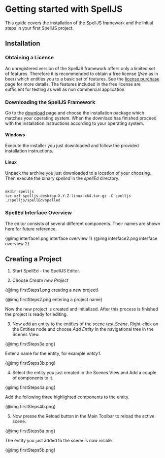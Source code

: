 # Getting started with SpellJS

This guide covers the installation of the SpellJS framework and the initial steps in your first SpellJS project.


## Installation

### Obtaining a License

An unregistered version of the SpellJS framework offers only a limited set of features. Therefore it is recommended to obtain a free license (*free* as in
beer) which entitles you to a basic set of features. See the [license purchase](http://spelljs.com/buy) page for more details. The features included in the
free license are sufficient for testing as well as non commercial application.


### Downloading the SpellJS Framework

Go to the [download](http://spelljs.com/download) page and choose the installation package which matches your operating system. When the download has
finished proceed with the installation instructions according to your operating system.


#### Windows

Execute the installer you just downloaded and follow the provided installation instructions.


#### Linux

Unpack the archive you just downloaded to a location of your choosing. Then execute the binary *spelled* in the *spellEd* directory.

<pre><code>
mkdir spelljs
tar xzf spelljs-desktop-X.Y.Z-linux-x64.tar.gz -C spelljs
./spelljs/spellEd/spelled
</pre></code>


### SpellEd Interface Overview

The editor consists of several different components. Their names are shown here for future reference.

{@img interface1.png interface overview 1}
{@img interface2.png interface overview 2}


## Creating a Project

1. Start SpellEd - the SpellJS Editor.


2. Choose *Create new Project*

{@img firstSteps1.png creating a new project}

{@img firstSteps2.png entering a project name}

Now the new project is created and initialized. After this process is finished the project is ready for editing.


3. Now add an entity to the entities of the scene *test.Scene*. Right-click on the Entities node and choose *Add Entity* in the navigational tree in the
Scenes View.

{@img firstSteps3a.png}

Enter a name for the entity, for example *entity1*.

{@img firstSteps3b.png}


4. Select the entity you just created in the Scenes View and Add a couple of components to it.

{@img firstSteps4a.png}

Add the following three highlighted components to the entity.

{@img firstSteps4b.png}


5. Now presse the Reload button in the Main Toolbar to reload the active scene.

{@img firstSteps5a.png}

The entity you just added to the scene is now visible.

{@img firstSteps5b.png}


